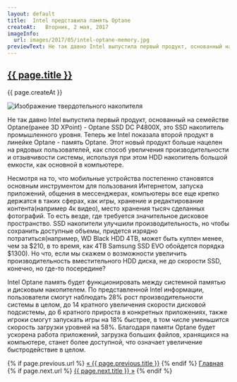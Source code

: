 ```yaml
---
layout: default
title:  Intel представила память Optane
createAt:   Вторник, 2 мая, 2017
imageInfo:
  url: images/2017/05/intel-optane-memory.jpg
previewText: Не так давно Intel выпустила первый продукт, основанный на семействе Optane(ранее 3D XPoint) - Optane SSD DC P4800X, это SSD накопитель промышленного уровня. Теперь же Intel показала второй продукт в линейке Optane - память Optane.
---
```


<h2 class="news-title"><a href="{{ page.url }}">{{ page.title }}</a></h2>
<p class="news-date">{{ page.createAt }}</p>
<div class="news-image-preview-container">
  <img class="news-image-preview" src="{{ page.imageInfo.url }}" alt="Изображение твердотельного накопителя">
</div>

<div class="news-text">
  <p>Не так давно Intel выпустила первый продукт, основанный на семействе Optane(ранее 3D XPoint) - Optane SSD DC P4800X, это SSD накопитель промышленного уровня. Теперь же Intel показала второй продукт в линейке Optane - память Optane. Этот новый продукт больше нацелен на рядовых пользователей, как способ увеличения производительности и отзывчивости системы, используя при этом HDD накопитель большой емкости, как основной в компьютере.</p>

  <p>Несмотря на то, что мобильные устройства постепенно становятся основным инструментом для пользования Интернетом, запуска приложений, общения в мессенджерах, компьютеры все еще крепко держатся в таких сферах, как игры, хранение и редактирование контента(например 4к видео), место хранения тысяч сделанных фотографий. То есть везде, где требуется значительное дисковое пространство. SSD накопители улучшили производительность, но чтобы сохранить доступные объемы, придется изрядно потратиться(например, WD Black HDD 4TB, может быть куплен менее, чем за $210, в то время, как 4TB Samsung SSD EVO обойдется порядка $1300). Но что, если мы скажем о возможности увеличить производительность вместительного HDD диска, не до скорости SSD, конечно, но где-то посередине?</p>

  <p>Intel Optane память будет функционировать между системной памятью и дисковым накопителем. По представленной Intel информации, пользователи смогут наблюдать 28% рост производительности системы в целом, до 14 кратного увеличения скорости дисковой подсистемы, до 6 кратного прироста в конкретных приложениях, также игроки смогут запускать игры на 18% быстрее, в том числе уменьшится скорость загрузки уровней на 58%. Благодаря памяти Optane будет ускорена работа приложений, загрузка больших файлов, хранящихся на компьютере, станет более доступной, что означает увеличение быстродействие в целом.</p>
</div>

<div class="bottom-links">
  {% if page.previous.url %}
    <a href="{{ site.github.url }}{{ page.previous.url }}">&laquo; {{ page.previous.title }}</a>
  {% endif %}
  <a href="{{ site.github.url }}">Главная</a>
  {% if page.next.url %}
    <a href="{{ site.github.url }}/{{ page.next.url }}">{{ page.next.title }} &raquo;</a>
  {% endif %}
</div>
